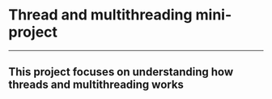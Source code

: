 # Thread and  multithreading mini-project
---
## This project focuses on understanding how threads and multithreading works